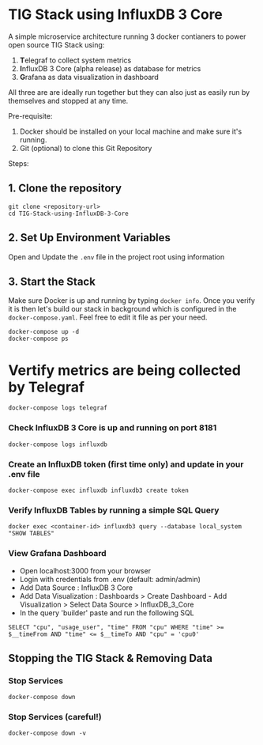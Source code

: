 # TIG Stack using InfluxDB 3 Core

A simple microservice architecture running 3 docker contianers to power open source TIG Stack using:

1. **T**elegraf to collect system metrics
2. **I**nfluxDB 3 Core (alpha release) as database for metrics
3. **G**rafana as data visualization in dashboard

All three are are ideally run together but they can also just as easily run by themselves and stopped at any time.


Pre-requisite:

1. Docker should be installed on your local machine and make sure it's running.
2. Git (optional) to clone this Git Repository

Steps:

## 1. Clone the repository
```
git clone <repository-url>
cd TIG-Stack-using-InfluxDB-3-Core
```

## 2. Set Up Environment Variables
Open and Update the `.env` file in the project root using information

## 3. Start the Stack

Make sure Docker is up and running by typing `docker info`. Once you verify it is then let's build our stack in background which is configured in the `docker-compose.yaml`. Feel free to edit it file as per your need.

```
docker-compose up -d
docker-compose ps
```

# Vertify metrics are being collected by Telegraf
```
docker-compose logs telegraf
```

### Check InfluxDB 3 Core is up and running on port 8181
```
docker-compose logs influxdb
```

### Create an InfluxDB token (first time only) and update in your .env file
```
docker-compose exec influxdb influxdb3 create token
```
### Verify InfluxDB Tables by running a simple SQL Query
```
docker exec <container-id> influxdb3 query --database local_system "SHOW TABLES"
```

### View Grafana Dashboard

- Open localhost:3000 from your browser 
- Login with credentials from .env (default: admin/admin)
- Add Data Source : InfluxDB 3 Core
- Add Data Visualization : Dashboards > Create Dashboard - Add Visualization > Select Data Source > InfluxDB_3_Core 
- In the query 'builder' paste and run the following SQL
```
SELECT "cpu", "usage_user", "time" FROM "cpu" WHERE "time" >= $__timeFrom AND "time" <= $__timeTo AND "cpu" = 'cpu0'
```

## Stopping the TIG Stack & Removing Data

### Stop Services
```
docker-compose down
```
### Stop Services (careful!)
```
docker-compose down -v
```


